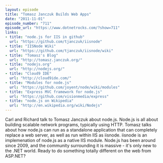 ```yaml
---
layout: episode
title: "Tomasz Janczuk Builds Web Apps"
date: "2011-11-01"
episode_number: "711"
episode_url: "https://www.dotnetrocks.com/?show=711"
links:
- title: "node.js for IIS in github"
  url: "https://github.com/tjanczuk/iisnode"
- title: "IISNode Wiki"
  url: "https://github.com/tjanczuk/iisnode/wiki"
- title: "Tomasz's Blog"
  url: "http://tomasz.janczuk.org/"
- title: "nodejs.org"
  url: "http://nodejs.org/"
- title: "Cloud9 IDE"
  url: "http://cloud9ide.com/"
- title: "Modules for node.js"
  url: "https://github.com/joyent/node/wiki/modules"
- title: "Express MVC framework for node.js"
  url: "https://github.com/visionmedia/express"
- title: "node.js on Wikipedia"
  url: "http://en.wikipedia.org/wiki/Nodejs"
---
```


Carl and Richard talk to Tomasz Janczuk about node.js. Node.js is all about building scalable network programs, typically using HTTP. Tomasz talks about how node.js can run as a standalone application that can completely replace a web server, as well as run within IIS as iisnode. iisnode is an implemenation of node.js as a native IIS module. Node.js has been around since 2009, and the community surrounding it is massive - it's only new to the .NET world. Ready to do something totally different on the web from ASP.NET?
